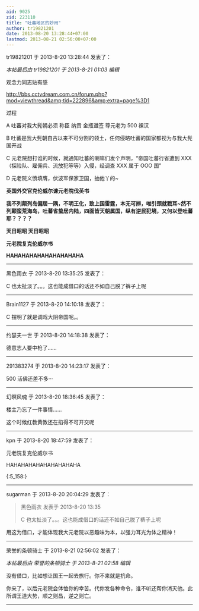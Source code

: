 ```yaml
---
aid: 9025
zid: 223110
title: "吐蕃地区的妙用"
author: tr19821201
date: 2013-08-20 13:28:44+07:00
lastmod: 2013-08-21 02:56:00+07:00
---
```


tr19821201 于 2013-8-20 13:28:44 发表了：

_本帖最后由 tr19821201 于 2013-8-21 01:03 编辑_

观念力同志贴有感

http://bbs.cctvdream.com.cn/forum.php?mod=viewthread&amp;tid=222896&amp;extra=page%3D1

过程

A 吐蕃对我大髡朝必须 称臣 纳贡 金瓶谶签 尊元老为 500 裸汉

B 吐蕃是我大髡朝自古以来不可分割的领土，任何侵略吐蕃的国家都视为与我大髡国开战

C 元老院想打谁的时候，就通知吐蕃的喇嘛们发个声明，“帝国吐蕃行省遭到 XXX（探险队、雇佣兵、流放犯等等）入侵，经调查 XXX 属于 OOO 国”

D 元老院义愤填膺，伏波军保家卫国，抽他丫的~

**英国外交官克伦威尔谏元老院伐英书**

**我不列颠列岛偏居一隅，不明王化，致上国雷霆，本无可辨，唯引颈就戮耳~然不列颠蛮荒海岛，吐蕃省蛰居内陆，四面皆天朝属国，纵有逆民犯境，又何以登吐蕃耶？？？？**

**天日昭昭 天日昭昭**

**元老院复克伦威尔书**

**HAHAHAHAHAHAHAHAHAHA**

---

黑色雨衣 于 2013-8-20 13:35:25 发表了：

C 也太扯淡了。。。这也能成借口的话还不如自己脱了裤子上呢

---

Brain1127 于 2013-8-20 14:10:18 发表了：

C 摆明了就是调戏大阴帝国呢。。

---

约瑟夫一世 于 2013-8-20 14:18:38 发表了：

德意志人要中枪了……

---

291383274 于 2013-8-20 14:23:17 发表了：

500 活佛还差不多···

---

幻暝风魂 于 2013-8-20 18:36:45 发表了：

楼主乃忘了一件事情……

这个时候红教黄教还在掐得不可开交呢

---

kpn 于 2013-8-20 18:47:59 发表了：

元老院复克伦威尔书

HAHAHAHAHAHAHAHAHAHA

{:5_158:}

---

sugarman 于 2013-8-20 20:04:29 发表了：

> 黑色雨衣 发表于 2013-8-20 13:35
>
> C 也太扯淡了。。。这也能成借口的话还不如自己脱了裤子上呢

用这为借口，才能体现我大元老院以恶趣味为本，以强力耳光为体之精神！

---

荣誉的条顿骑士 于 2013-8-21 02:56:02 发表了：

_本帖最后由 荣誉的条顿骑士 于 2013-8-21 02:58 编辑_

没有借口，比如想让国王一起去旅行。你不来就是抗命。

你来了，以后元老院会体恤你的幸苦。代你发各种命令，谁不听还帮你消灭他。此所谓王道大势，顺之则昌，逆之则亡。

---
